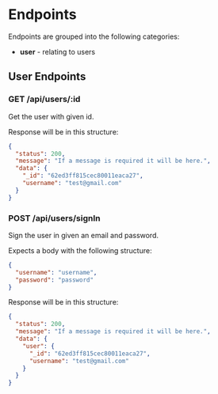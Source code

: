 # Endpoints

Endpoints are grouped into the following categories:

- **user** - relating to users

## User Endpoints

### GET /api/users/:id

Get the user with given id.

Response will be in this structure:

```json
{
  "status": 200,
  "message": "If a message is required it will be here.",
  "data": {
    "_id": "62ed3ff815cec80011eaca27",
    "username": "test@gmail.com"
  }
}
```

### POST /api/users/signIn

Sign the user in given an email and password.

Expects a body with the following structure:

```json
{
  "username": "username",
  "password": "password"
}
```

Response will be in this structure:

```json
{
  "status": 200,
  "message": "If a message is required it will be here.",
  "data": {
    "user": {
      "_id": "62ed3ff815cec80011eaca27",
      "username": "test@gmail.com"
    }
  }
}
```
